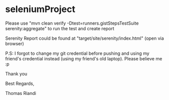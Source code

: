 # seleniumProject

Please use 
"mvn clean verify -Dtest=runners.gistStepsTestSuite serenity:aggregate" 
to run the test and create report

Serenity Report could be found at 
"target/site/serenity/index.html" (open via browser)

P.S:
I forgot to change my git credential before pushing and using my friend's credential instead (using my friend's old laptop). Please believe me :p

Thank you

Best Regards,

Thomas Riandi
